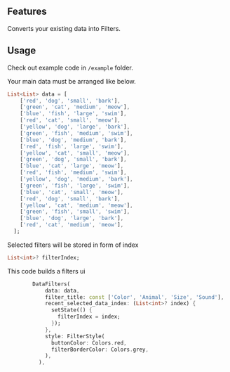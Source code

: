 <!--
This README describes the package. If you publish this package to pub.dev,
this README's contents appear on the landing page for your package.

For information about how to write a good package README, see the guide for
[writing package pages](https://dart.dev/guides/libraries/writing-package-pages).

For general information about developing packages, see the Dart guide for
[creating packages](https://dart.dev/guides/libraries/create-library-packages)
and the Flutter guide for
[developing packages and plugins](https://flutter.dev/developing-packages).
-->



## Features

Converts your existing data into Filters.
 
## Usage

Check out example code in `/example` folder.


Your main data must be arranged like below.

```dart
List<List> data = [
    ['red', 'dog', 'small', 'bark'],
    ['green', 'cat', 'medium', 'meow'],
    ['blue', 'fish', 'large', 'swim'],
    ['red', 'cat', 'small', 'meow'],
    ['yellow', 'dog', 'large', 'bark'],
    ['green', 'fish', 'medium', 'swim'],
    ['blue', 'dog', 'medium', 'bark'],
    ['red', 'fish', 'large', 'swim'],
    ['yellow', 'cat', 'small', 'meow'],
    ['green', 'dog', 'small', 'bark'],
    ['blue', 'cat', 'large', 'meow'],
    ['red', 'fish', 'medium', 'swim'],
    ['yellow', 'dog', 'medium', 'bark'],
    ['green', 'fish', 'large', 'swim'],
    ['blue', 'cat', 'small', 'meow'],
    ['red', 'dog', 'small', 'bark'],
    ['yellow', 'cat', 'medium', 'meow'],
    ['green', 'fish', 'small', 'swim'],
    ['blue', 'dog', 'large', 'bark'],
    ['red', 'cat', 'medium', 'meow'],
  ];


```
Selected filters will be stored in form of index
```dart
List<int>? filterIndex;
```

This code builds a filters ui
```dart
        DataFilters(
            data: data,
            filter_title: const ['Color', 'Animal', 'Size', 'Sound'],
            recent_selected_data_index: (List<int>? index) {
              setState(() {
                filterIndex = index;
              });
            },
            style: FilterStyle(
              buttonColor: Colors.red,
              filterBorderColor: Colors.grey,
            ),
          ),
```
